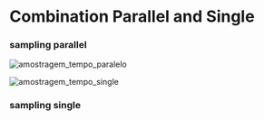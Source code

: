 # Combination Parallel and Single


  
### sampling parallel
    
  ![amostragem_tempo_paralelo](https://user-images.githubusercontent.com/80602315/185510699-57e26c52-f20a-478c-a137-5f23b131a73c.png)
   
  ![amostragem_tempo_single](https://user-images.githubusercontent.com/80602315/185509839-fb747f1f-9038-44c8-8ac4-648a0901f9a4.png)

  
### sampling single
  

  

